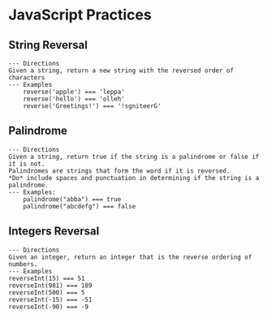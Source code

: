 # JavaScript Practices

## String Reversal

    --- Directions
    Given a string, return a new string with the reversed order of characters
    --- Examples
        reverse('apple') === 'leppa'
        reverse('hello') === 'olleh'
        reverse('Greetings!') === '!sgniteerG'

## Palindrome

    --- Directions
    Given a string, return true if the string is a palindrome or false if it is not.
    Palindromes are strings that form the word if it is reversed.
    *Do* include spaces and punctuation in determining if the string is a palindrome.
    --- Examples:
        palindrome("abba") === true
        palindrome("abcdefg") === false

## Integers Reversal

    --- Directions
    Given an integer, return an integer that is the reverse ordering of numbers.
    --- Examples
    reverseInt(15) === 51
    reverseInt(981) === 189
    reverseInt(500) === 5
    reverseInt(-15) === -51
    reverseInt(-90) === -9
